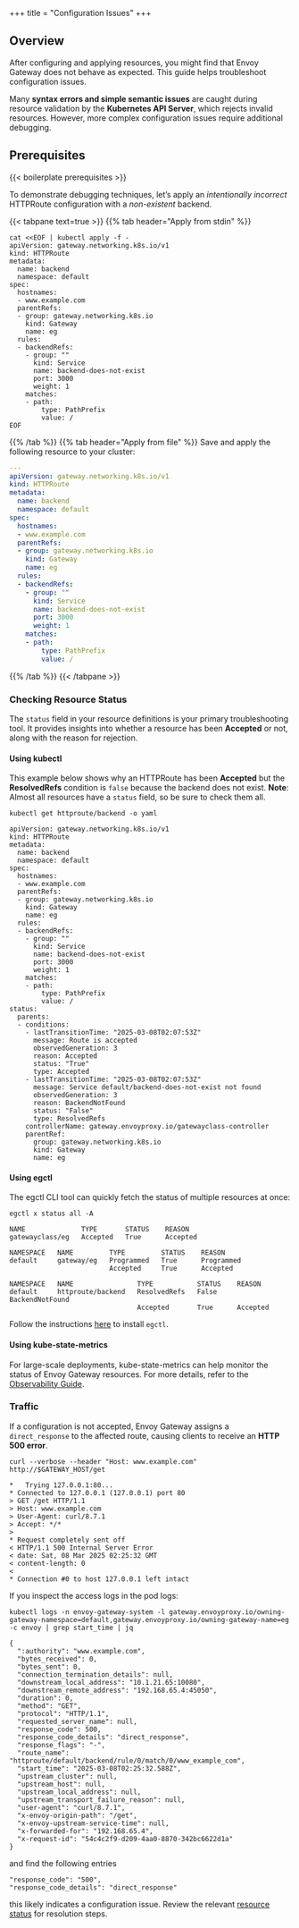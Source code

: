 +++
title = "Configuration Issues"
+++

## Overview
After configuring and applying resources, you might find that Envoy Gateway does not behave as expected. This guide helps troubleshoot configuration issues.

Many **syntax errors and simple semantic issues** are caught during resource validation by the **Kubernetes API Server**, which rejects invalid resources. However, more complex configuration issues require additional debugging.

## Prerequisites

{{< boilerplate prerequisites >}}

To demonstrate debugging techniques, let’s apply an *intentionally incorrect* HTTPRoute configuration with a *non-existent* backend.

{{< tabpane text=true >}}
{{% tab header="Apply from stdin" %}}

```shell
cat <<EOF | kubectl apply -f -
apiVersion: gateway.networking.k8s.io/v1
kind: HTTPRoute
metadata:
  name: backend
  namespace: default
spec:
  hostnames:
  - www.example.com
  parentRefs:
  - group: gateway.networking.k8s.io
    kind: Gateway
    name: eg
  rules:
  - backendRefs:
    - group: ""
      kind: Service
      name: backend-does-not-exist
      port: 3000
      weight: 1
    matches:
    - path:
        type: PathPrefix
        value: /
EOF
```

{{% /tab %}}
{{% tab header="Apply from file" %}}
Save and apply the following resource to your cluster:

```yaml
---
apiVersion: gateway.networking.k8s.io/v1
kind: HTTPRoute
metadata:
  name: backend
  namespace: default
spec:
  hostnames:
  - www.example.com
  parentRefs:
  - group: gateway.networking.k8s.io
    kind: Gateway
    name: eg
  rules:
  - backendRefs:
    - group: ""
      kind: Service
      name: backend-does-not-exist
      port: 3000
      weight: 1
    matches:
    - path:
        type: PathPrefix
        value: /
```

{{% /tab %}}
{{< /tabpane >}}

### Checking Resource Status
The `status` field in your resource definitions is your primary troubleshooting tool. It provides insights into whether a resource has been **Accepted** or not, along with the reason for rejection.

#### Using kubectl
This example below shows why an HTTPRoute has been **Accepted** but the **ResolvedRefs** condition is `false` because the backend does not exist. 
**Note**: Almost all resources have a `status` field, so be sure to check them all.

```shell
kubectl get httproute/backend -o yaml
```

```console
apiVersion: gateway.networking.k8s.io/v1
kind: HTTPRoute
metadata:
  name: backend
  namespace: default
spec:
  hostnames:
  - www.example.com
  parentRefs:
  - group: gateway.networking.k8s.io
    kind: Gateway
    name: eg
  rules:
  - backendRefs:
    - group: ""
      kind: Service
      name: backend-does-not-exist
      port: 3000
      weight: 1
    matches:
    - path:
        type: PathPrefix
        value: /
status:
  parents:
  - conditions:
    - lastTransitionTime: "2025-03-08T02:07:53Z"
      message: Route is accepted
      observedGeneration: 3
      reason: Accepted
      status: "True"
      type: Accepted
    - lastTransitionTime: "2025-03-08T02:07:53Z"
      message: Service default/backend-does-not-exist not found
      observedGeneration: 3
      reason: BackendNotFound
      status: "False"
      type: ResolvedRefs
    controllerName: gateway.envoyproxy.io/gatewayclass-controller
    parentRef:
      group: gateway.networking.k8s.io
      kind: Gateway
      name: eg
```

#### Using egctl
The egctl CLI tool can quickly fetch the status of multiple resources at once:

```shell
egctl x status all -A
```

```console
NAME              TYPE       STATUS    REASON
gatewayclass/eg   Accepted   True      Accepted

NAMESPACE   NAME         TYPE         STATUS    REASON
default     gateway/eg   Programmed   True      Programmed
                         Accepted     True      Accepted

NAMESPACE   NAME                TYPE           STATUS    REASON
default     httproute/backend   ResolvedRefs   False     BackendNotFound
                                Accepted       True      Accepted
```

Follow the instructions [here](./../install/install-egctl.md) to install `egctl`.

#### Using kube-state-metrics
For large-scale deployments, kube-state-metrics can help monitor the status of Envoy Gateway resources. For more details, refer to the [Observability Guide](./../tasks/observability/gateway-api-metrics.md).

### Traffic
If a configuration is not accepted, Envoy Gateway assigns a `direct_response` to the affected route, causing clients to receive an **HTTP 500 error**.

```shell
curl --verbose --header "Host: www.example.com" http://$GATEWAY_HOST/get
```

```console
*   Trying 127.0.0.1:80...
* Connected to 127.0.0.1 (127.0.0.1) port 80
> GET /get HTTP/1.1
> Host: www.example.com
> User-Agent: curl/8.7.1
> Accept: */*
> 
* Request completely sent off
< HTTP/1.1 500 Internal Server Error
< date: Sat, 08 Mar 2025 02:25:32 GMT
< content-length: 0
< 
* Connection #0 to host 127.0.0.1 left intact
```

If you inspect the access logs in the pod logs:

```shell
kubectl logs -n envoy-gateway-system -l gateway.envoyproxy.io/owning-gateway-namespace=default,gateway.envoyproxy.io/owning-gateway-name=eg -c envoy | grep start_time | jq
```

```console
{
  ":authority": "www.example.com",
  "bytes_received": 0,
  "bytes_sent": 0,
  "connection_termination_details": null,
  "downstream_local_address": "10.1.21.65:10080",
  "downstream_remote_address": "192.168.65.4:45050",
  "duration": 0,
  "method": "GET",
  "protocol": "HTTP/1.1",
  "requested_server_name": null,
  "response_code": 500,
  "response_code_details": "direct_response",
  "response_flags": "-",
  "route_name": "httproute/default/backend/rule/0/match/0/www_example_com",
  "start_time": "2025-03-08T02:25:32.588Z",
  "upstream_cluster": null,
  "upstream_host": null,
  "upstream_local_address": null,
  "upstream_transport_failure_reason": null,
  "user-agent": "curl/8.7.1",
  "x-envoy-origin-path": "/get",
  "x-envoy-upstream-service-time": null,
  "x-forwarded-for": "192.168.65.4",
  "x-request-id": "54c4c2f9-d209-4aa0-8870-342bc6622d1a"
}
```

and find the following entries

```console
"response_code": "500",
"response_code_details": "direct_response"
```

this likely indicates a configuration issue. Review the relevant [resource status](#checking-resource-status) for resolution steps.
